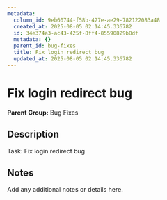 ```yaml
---
metadata:
  column_id: 9eb60744-f58b-427e-ae29-782122083a48
  created_at: 2025-08-05 02:14:45.336782
  id: 34e374a3-ac43-425f-8ff4-85590829b8df
  metadata: {}
  parent_id: bug-fixes
  title: Fix login redirect bug
  updated_at: 2025-08-05 02:14:45.336782
---
```


# Fix login redirect bug

**Parent Group:** Bug Fixes

## Description
Task: Fix login redirect bug

## Notes
Add any additional notes or details here.